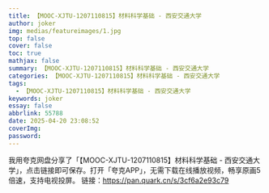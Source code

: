 ```yaml
---
title: 【MOOC-XJTU-1207110815】材料科学基础 - 西安交通大学
author: joker
img: medias/featureimages/1.jpg
top: false
cover: false
toc: true
mathjax: false
summary: 【MOOC-XJTU-1207110815】材料科学基础 - 西安交通大学
categories: 【MOOC-XJTU-1207110815】材料科学基础 - 西安交通大学
tags:
  - 【MOOC-XJTU-1207110815】材料科学基础 - 西安交通大学
keywords: joker
essay: false
abbrlink: 55788
date: 2025-04-20 23:08:52
coverImg:
password:
---
```


我用夸克网盘分享了「【MOOC-XJTU-1207110815】材料科学基础 - 西安交通大学」，点击链接即可保存。打开「夸克APP」，无需下载在线播放视频，畅享原画5倍速，支持电视投屏。
链接：https://pan.quark.cn/s/3cf6a2e93c79
